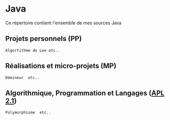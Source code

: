 # Java

Ce répertoire contient l'ensemble de mes sources Java

## Projets personnels (PP)

```
Algortithme de Lee etc..
```

## Réalisations et micro-projets (MP)

```
Démineur  etc..
```

## Algorithmique, Programmation et Langages ([APL 2.1](http://www.iut-fbleau.fr/sitebp/apl21/))

```
Polymorphisme  etc..
```
